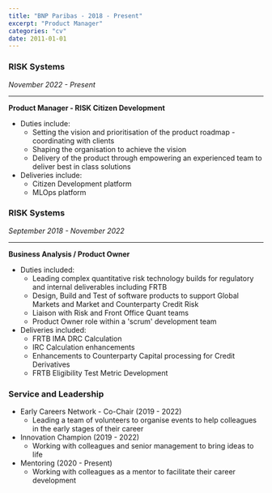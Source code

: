 ```yaml
---
title: "BNP Paribas - 2018 - Present"
excerpt: "Product Manager"
categories: "cv"
date: 2011-01-01
---
```


### RISK Systems
_November 2022 - Present_

---

**Product Manager - RISK Citizen Development**
  * Duties include:
    -  Setting the vision and prioritisation of  the product roadmap - coordinating with clients
    -  Shaping the organisation to achieve the vision
    -  Delivery of the product through empowering an experienced team to deliver best in class solutions
  * Deliveries include:
    -  Citizen Development platform
    -  MLOps platform

### RISK Systems
_September 2018 - November 2022_

---


**Business Analysis / Product Owner**

  * Duties included:
    - Leading complex quantitative risk technology builds for regulatory and internal deliverables including FRTB
    - Design, Build and Test of software products to support Global Markets and Market and Counterparty Credit Risk
    - Liaison with Risk and Front Office Quant teams
    - Product Owner role within a 'scrum' development team
  * Deliveries included:
    - FRTB IMA DRC Calculation
    - IRC Calculation enhancements
    - Enhancements to Counterparty Capital processing for Credit Derivatives
    - FRTB Eligibility Test Metric Development

### Service and Leadership

* Early Careers Network - Co-Chair (2019 - 2022)
    - Leading a team of volunteers to organise events to help colleagues in the early stages of their career
* Innovation Champion (2019 - 2022)
    - Working with colleagues and senior management to bring ideas to life
* Mentoring (2020 - Present)
    - Working with colleagues as a mentor to facilitate their career development
